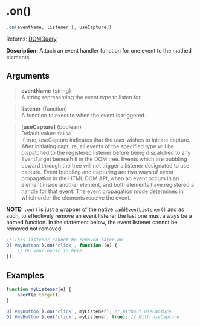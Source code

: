 # .on()

```js
.on(eventName, listener [, useCapture])
```

Returns: [DOMQuery](../README.md#domquery-q)

**Description:** Attach an event handler function for one event to the mathed elements.

## Arguments

> **eventName** {string}<br>
> A string representing the event type to listen for.

> **listener** {function}<br>
> A function to execute when the event is triggered.

> **[useCapture]** {boolean}<br>
> Default value: ```false``` <br>
> If true, useCapture indicates that the user wishes to initiate capture. After initiating capture, all events of the specified type will be dispatched to the registered listener before being dispatched to any EventTarget beneath it in the DOM tree. Events which are bubbling upward through the tree will not trigger a listener designated to use capture. Event bubbling and capturing are two ways of event propagation in the HTML DOM API, when an event occurs in an element inside another element, and both elements have registered a handle for that event. The event propagation mode determines in which order the elements receive the event.

**NOTE:** ```.on()``` is just a wrapper of the native ```.addEventListener()``` and as such, to effectively remove an event listener the last one must always be a named function. In the statement below, the event listener cannot be removed not removed.

```js
// This listener cannot be removed later on
Q('#myButton').on('click', function (e) {
    // Do your magic in here...
});
```

## Examples

```js
function myListener(e) {
    alert(e.target);
}

Q('#myButton').on('click', myListener); // Without useCapture
Q('#myButton').on('click', myListener, true); // With useCapture
```
